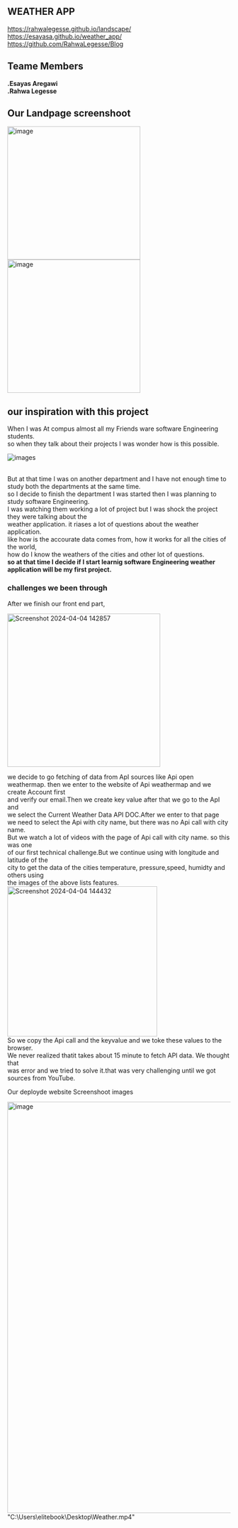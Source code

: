 ## WEATHER APP
https://rahwalegesse.github.io/landscape/ <br>
https://esayasa.github.io/weather_app/<br>
https://github.com/RahwaLegesse/Blog
## Teame Members
**.Esayas Aregawi** <br>
**.Rahwa Legesse**
  ## Our Landpage screenshoot
<img width="300" alt="image" src="https://github.com/EsayasA/weather_app/assets/123552892/285303fd-c01c-4fad-ba61-2d5f01d3f46c">
<img width="300" alt="image" src="https://github.com/EsayasA/weather_app/assets/123552892/4db0272c-2fbc-4155-b29d-4587c2b381b6"><br>

## our inspiration with this project
When I was At compus almost all my Friends ware software Engineering students.<br>
so when they talk about their projects I was wonder how is this possible.<br>

![images](https://github.com/EsayasA/weather_app/assets/123552892/1979171c-4b66-4ca1-b014-fdb137090ad2)</p><br>
But at that time I was on another department and I have not enough time to study both the departments at the same time.<br>
so I decide to finish the department I was started then I was planning to study software Engineering.<br>
I was watching them working a lot of project but I was shock the project they were talking about the <br>weather application.
it riases a lot of questions about the weather application.<br>
like how is the accourate data comes from, how it works for all the cities of the world,<br>
how do I know the weathers of the cities and other lot of questions.<br>
**so at that time I decide if I start learnig software Engineering weather application will be my first project.**


### challenges we been through
 After we finish our front end part,<br>
 
 <img width="345" alt="Screenshot 2024-04-04 142857" src="https://github.com/EsayasA/weather_app/assets/123552892/8fc319e6-6cbd-454b-8b3d-1918da9719e0"><br>

 we decide to go fetching of data from ApI sources like Api open weathermap.
then we enter to the website of Api weathermap and we create Account first <br>
and verify our email.Then we create key value after that we go to the ApI and<br> 
we select the Current Weather Data API DOC.After we enter to that page<br>
we need to select the Api with city name, but there was no Api call with city name.<br>
But we watch a lot of videos with the page of Api call with city name. so this was one<br>
of our first technical challenge.But we continue using with longitude and latitude of the<br>
city to get the data of the cities temperature, pressure,speed, humidty and others using <br>
the images of the above lists features.<br>
<img width="338" alt="Screenshot 2024-04-04 144432" src="https://github.com/EsayasA/weather_app/assets/123552892/d24c8d77-9948-4b5f-b3b8-8e796b5f1992"><br>
So we copy the Api call and the keyvalue and we toke these values to the browser.<br>
We never realized thatit takes about 15 minute to fetch API data. We thought that <br>
was error and we tried to solve it.that was very challenging until we got sources from YouTube.<br>



<p center>Our deployde website Screenshoot images</p>
<img width="926" alt="image" src="https://github.com/EsayasA/weather_app/assets/123552892/7377739b-7a25-46b7-a7fb-dacce46da96b">
"C:\Users\elitebook\Desktop\Weather.mp4"

